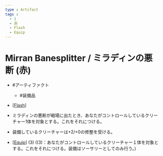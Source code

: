 ```yaml
---
type : Artifact
tags : 
  - 1
  - 赤
  - Flash
  - Equip
---
```

# Mirran Banesplitter / ミラディンの悪断 (赤)

* #アーティファクト
  * #装備品

* [[Flash]]
* ミラディンの悪断が戦場に出たとき、あなたがコントロールしているクリーチャー1体を対象とする。これをそれにつける。
* 装備しているクリーチャーは+2/+0の修整を受ける。
* [[Equip]] (3) ((3)：あなたがコントロールしているクリーチャー１体を対象とする。これをそれにつける。装備はソーサリーとしてのみ行う。)

[//begin]: # "Autogenerated link references for markdown compatibility"
[Flash]: ../../KeywordAbilities/Flash.md "Flash / 瞬速"
[Equip]: ../../KeywordAbilities/Equip.md "Equip(N) / 装備(N)"
[//end]: # "Autogenerated link references"
